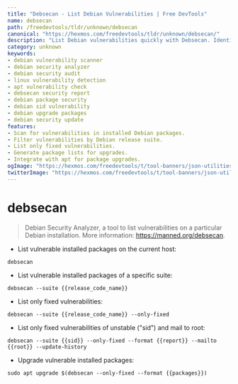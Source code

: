 ```yaml
---
title: "Debsecan - List Debian Vulnerabilities | Free DevTools"
name: debsecan
path: /freedevtools/tldr/unknown/debsecan
canonical: "https://hexmos.com/freedevtools/tldr/unknown/debsecan/"
description: "List Debian vulnerabilities quickly with Debsecan. Identify security issues, find fixed vulnerabilities, and upgrade vulnerable packages. Free online tool, no registration required."
category: unknown
keywords:
- debian vulnerability scanner
- debian security analyzer
- debian security audit
- linux vulnerability detection
- apt vulnerability check
- debsecan security report
- debian package security
- debian sid vulnerability
- debian upgrade packages
- debian security update
features:
- Scan for vulnerabilities in installed Debian packages.
- Filter vulnerabilities by Debian release suite.
- List only fixed vulnerabilities.
- Generate package lists for upgrades.
- Integrate with apt for package upgrades.
ogImage: "https://hexmos.com/freedevtools/t/tool-banners/json-utilities-banner.png"
twitterImage: "https://hexmos.com/freedevtools/t/tool-banners/json-utilities-banner.png"
---
```


# debsecan

> Debian Security Analyzer, a tool to list vulnerabilities on a particular Debian installation.
> More information: <https://manned.org/debsecan>.

- List vulnerable installed packages on the current host:

`debsecan`

- List vulnerable installed packages of a specific suite:

`debsecan --suite {{release_code_name}}`

- List only fixed vulnerabilities:

`debsecan --suite {{release_code_name}} --only-fixed`

- List only fixed vulnerabilities of unstable ("sid") and mail to root:

`debsecan --suite {{sid}} --only-fixed --format {{report}} --mailto {{root}} --update-history`

- Upgrade vulnerable installed packages:

`sudo apt upgrade $(debsecan --only-fixed --format {{packages}})`
